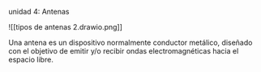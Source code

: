 
unidad 4: Antenas

![[tipos de antenas 2.drawio.png]]

Una antena es un dispositivo normalmente conductor metálico, diseñado con el objetivo de emitir y/o recibir ondas electromagnéticas hacia el espacio libre.


